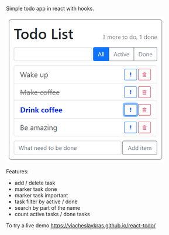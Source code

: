 Simple todo app in react with hooks.

![](public/images/main.png)

Features:
- add / delete task
- marker task done
- marker task important
- task filter by active / done
- search by part of the name
- count active tasks / done tasks

To try a live demo https://viacheslavkras.github.io/react-todo/
